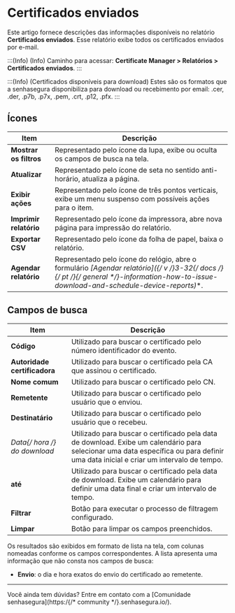 # Certificados enviados

Este artigo fornece descrições das informações disponíveis no relatório **Certificados enviados**. Esse relatório exibe todos os certificados enviados por e-mail. 

:::(Info) (Info)
Caminho para acessar: **Certificate Manager > Relatórios > Certificados enviados**.
:::

:::(Info) (Certificados disponíveis para download)
Estes são os formatos que a senhasegura disponibiliza para download ou recebimento por email: .cer, .der, .p7b, .p7x, .pem, .crt, .p12, .pfx.
:::

## Ícones
|Item|Descrição|
|-|-|
|**Mostrar os filtros**|Representado pelo ícone da lupa, exibe ou oculta os campos de busca na tela.|
|**Atualizar**|Representado pelo ícone de seta no sentido anti-horário, atualiza a página.|
|**Exibir ações**|Representado pelo ícone de três pontos verticais, exibe um menu suspenso com possíveis ações para o item.|
|**Imprimir relatório**|Representado pelo ícone da impressora, abre nova página para impressão do relatório.|
|**Exportar CSV**|Representado pelo ícone da folha de papel, baixa o relatório.|
|**Agendar relatório**|Representado pelo ícone do relógio, abre o formulário **[Agendar relatório]({/* v */}3-32{/* docs */}{/* pt */}{/* general */}-information-how-to-issue-download-and-schedule-device-reports)**.|

## Campos de busca
|Item|Descrição|
|-|-|
| **Código** |Utilizado para buscar o certificado pelo número identificador do evento.|
| **Autoridade certificadora** |Utilizado para buscar o certificado pela CA que assinou o certificado.|
| **Nome comum** |Utilizado para buscar o certificado pelo CN.|
|**Remetente**|Utilizado para buscar o certificado pelo usuário que o enviou.|
|**Destinatário**|Utilizado para buscar o certificado pelo usuário que o recebeu.|
|**Data{/* hora */} do download**|Utilizado para buscar o certificado pela data de download. Exibe um calendário para selecionar uma data específica ou para definir uma data inicial e criar um intervalo de tempo.
|**até**|Utilizado para buscar o certificado pela data de download. Exibe um calendário para definir uma data final e criar um intervalo de tempo.
|**Filtrar**|Botão para executar o processo de filtragem configurado.|
|**Limpar**|Botão para limpar os campos preenchidos.|

Os resultados são exibidos em formato de lista na tela, com colunas nomeadas conforme os campos correspondentes. A lista apresenta uma informação que não consta nos campos de busca:

* **Envio**: o dia e hora exatos do envio do certificado ao remetente.

***
Você ainda tem dúvidas? Entre em contato com a [Comunidade senhasegura](https:/{/* community */}.senhasegura.io/).
